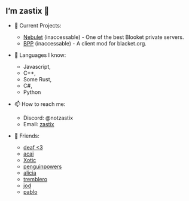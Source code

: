 ## I’m zastix 👋

- 👀 Current Projects:
  - [Nebulet](https://nebulet.zastix.club/) (inaccessable) - One of the best Blooket private servers.
  - [BPP](https://github.com/zastlx/BPP) (inaccessable) - A client mod for blacket.org.

- 🌱 Languages I know:
  - Javascript,
  - C++,
  - Some Rust,
  - C#,
  - Python
  
- 📫 How to reach me:
  - Discord: @notzastix
  - Email: [zastix](https://mail.google.com/mail/?view=cm&fs=1&to=zastix@zastix.club&su=Contact%20Me)

- 👥 Friends:
  - [deaf <3](https://github.com/VillainsRule)
  - [acai](https://github.com/probablyacai)
  - [Xotic](https://github.com/xotlc)
  - [penguinpowers](https://github.com/penguinblook)
  - [alicia](https://github.com/notalicialol)
  - [tremblero](https://github.com/tremblero)
  - [jod](https://github.com/KcMllereA)
  - [pablo](https://github.com/pablmao)
